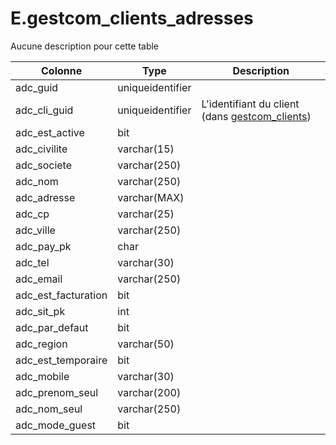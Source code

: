 # E.gestcom_clients_adresses

Aucune description pour cette table

Colonne|Type|Description
---|---|---
adc_guid|uniqueidentifier|
adc_cli_guid|uniqueidentifier|L'identifiant du client (dans [gestcom_clients](generated_gestcom_clients.md)) 
adc_est_active|bit|
adc_civilite|varchar(15)|
adc_societe|varchar(250)|
adc_nom|varchar(250)|
adc_adresse|varchar(MAX)|
adc_cp|varchar(25)|
adc_ville|varchar(250)|
adc_pay_pk|char|
adc_tel|varchar(30)|
adc_email|varchar(250)|
adc_est_facturation|bit|
adc_sit_pk|int|
adc_par_defaut|bit|
adc_region|varchar(50)|
adc_est_temporaire|bit|
adc_mobile|varchar(30)|
adc_prenom_seul|varchar(200)|
adc_nom_seul|varchar(250)|
adc_mode_guest|bit|

